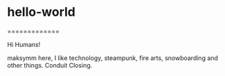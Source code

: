 # hello-world
=============

Hi Humans!

maksymm here, I like technology, steampunk, fire arts, snowboarding and other things.
Conduit Closing.
